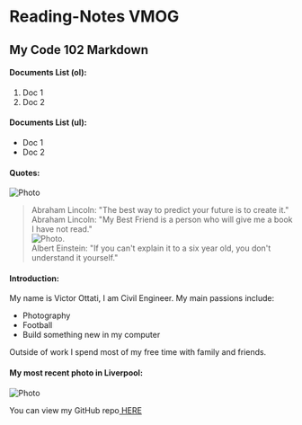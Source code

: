 # Reading-Notes VMOG
## My Code 102 Markdown

#### Documents List (ol):
1. Doc 1
2. Doc 2

#### Documents List (ul):
* Doc 1
* Doc 2

#### Quotes:
![Photo](https://res.cloudinary.com/vmog/image/upload/v1675607701/authors/rvnzjs6cvuml2dmrpcpp.jpg)
> Abraham Lincoln: "The best way to predict your future is to create it."  
> Abraham Lincoln: "My Best Friend is a person who will give me a book I have not read."  
![Photo](https://res.cloudinary.com/vmog/image/upload/v1675611723/authors/akzd0xkngjlxfsczr8wl.jpg).  
> Albert Einstein: "If you can't explain it to a six year old, you don't understand it yourself."

#### Introduction:
My name is Victor Ottati, I am Civil Engineer.
My main passions include:
- Photography
- Football
- Build something new in my computer

Outside of work I spend most of my free time with family and friends.

#### My most recent photo in Liverpool:
![Photo](https://res.cloudinary.com/vmog/image/upload/v1675703840/photos/cjmfib5jvtq3qo8x6vne.jpg)

You can view my GitHub repo[ HERE](https://github.com/VMO2020/Reading-notes/)
